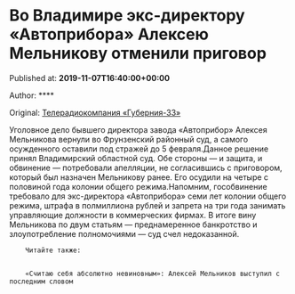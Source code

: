 
# Во Владимире экс-директору «Автоприбора» Алексею Мельникову отменили приговор

Published at: **2019-11-07T16:40:00+00:00**

Author: ****

Original: [Телерадиокомпания «Губерния-33»](http://trc33.ru/news/society/vo-vladimire-eks-direktoru-avtopribora-alekseyu-melnikovu-otmenili-prigovor/)

Уголовное дело бывшего директора завода «Автоприбор» Алексея Мельникова вернули во Фрунзенский районный суд, а самого осужденного оставили под стражей до 5 февраля.Данное решение принял Владимирский областной суд. Обе стороны — и защита, и обвинение — потребовали апелляции, не согласившись с приговором, который был назначен Мельникову ранее. Его осудили на четыре с половиной года колонии общего режима.Напомним, гособвинение требовало для экс-директора «Автоприбора» семи лет колонии общего режима, штрафа в полмиллиона рублей и запрета на три года занимать управляющие должности в коммерческих фирмах. В итоге вину Мельникова по двум статьям — преднамеренное банкротство и злоупотребление полномочиями — суд счел недоказанной.

        Читайте также:
      

        «Считаю себя абсолютно невиновным»: Алексей Мельников выступил с последним словом
      
